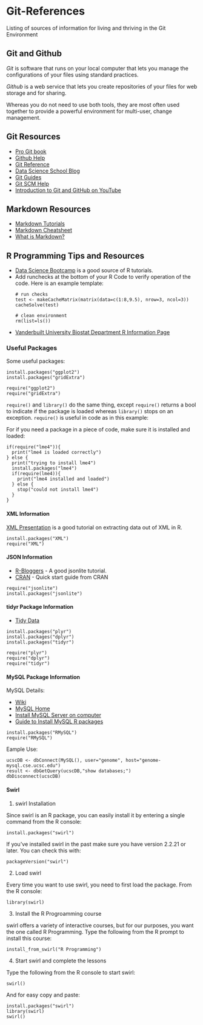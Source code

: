 # Git-References
Listing of sources of information for living and thriving in the Git Environment

## Git and Github
_Git_ is software that runs on your local computer that lets you manage the configurations of your files using standard practices.

_Github_ is a web service that lets you create repositories of your files for web storage and for sharing.

Whereas you do not need to use both tools, they are most often used together to provide a powerful environment for multi-user, change management.

## Git Resources

* [Pro Git book](https://git-scm.com/book/en/v2)
* [Github Help](https://help.github.com/)
* [Git Reference](gitref.org)
* [Data Science School Blog](http://www.dataschool.io/tag/git/)
* [Git Guides](https://guides.github.com/)
* [Git SCM Help](https://git-scm.com/about)
* [Introduction to Git and GitHub on YouTube](https://youtu.be/h1e8oC7g0Ps?list=PL5-da3qGB5IBLMp7LtN8Nc3Efd4hJq0kD)

## Markdown Resources

* [Markdown Tutorials](http://www.markdowntutorial.com/)
* [Markdown Cheatsheet](https://github.com/adam-p/markdown-here/wiki/Markdown-Cheatsheet)
* [What is Markdown?](http://whatismarkdown.com/)

## R Programming Tips and Resources

* [Data Science Bootcamp](https://www.datacamp.com) is a good source of R tutorials.
* Add runchecks at the bottom of your R Code to verify operation of the code. Here is an example template:
  ```
  # run checks
  test <- makeCacheMatrix(matrix(data=c(1:8,9.5), nrow=3, ncol=3))
  cacheSolve(test)
  
  # clean environment
  rm(list=ls())
  ```
* [Vanderbuilt University Biostat Department R Information Page](http://biostat.mc.vanderbilt.edu/wiki/Main/RS)

### Useful Packages
  Some useful packages:
  ```
  install.packages("ggplot2")
  install.packages("gridExtra")
  
  require("ggplot2")
  require("gridExtra")
  ```
  
  `require()` and `library()` do the same thing, except `require()` returns a bool to indicate if the package is loaded whereas `library()` stops on an exception. `require()` is useful in code as in this example:

For if you need a package in a piece of code, make sure it is installed and loaded:
  ```
  if(require("lme4")){
    print("lme4 is loaded correctly")
  } else {
    print("trying to install lme4")
    install.packages("lme4")
    if(require(lme4)){
      print("lme4 installed and loaded")
    } else {
      stop("could not install lme4")
    }
  }
  ```
#### XML Information
  [XML Presentation](http://www.stat.berkeley.edu/~statcur/Workshop2/Presentations/XML.pdf) is a good tutorial on extracting data out of XML in R.
  ```
  install.packages("XML")
  require("XML")
  ```

#### JSON Information
  * [R-Bloggers](http://www.r-bloggers.com/new-package-jsonlite-a-smarter-json-encoderdecoder/) - A good jsonlite tutorial.
  * [CRAN](https://cran.r-project.org/web/packages/jsonlite/vignettes/json-aaquickstart.html) - Quick start guide from CRAN

  ```
  require("jsonlite")
  install.packages("jsonlite")
  ```

#### tidyr Package Information
  * [Tidy Data](http://vita.had.co.nz/papers/tidy-data.pdf)

  ```
  install.packages("plyr")
  install.packages("dplyr")
  install.packages("tidyr")

  require("plyr")
  require("dplyr")
  require("tidyr")
  ```
  
#### MySQL Package Information
  MySQL Details:
  * [Wiki](https://en.wikipedia.org/wiki/MySQL)
  * [MySQL Home](http://www.mysql.com)
  * [Install MySQL Server on computer](http://dev.mysql.com/doc/refman/5.7/en/installing.html)
  * [Guide to Install MySQL R packages](http://biostat.mc.vanderbilt.edu/wiki/Main/RMySQL)

  ```
  install.packages("RMySQL")
  require("RMySQL")
  ```
  
  Eample Use:
  ```
  ucscDB <- dbConnect(MySQL(), user="genome", host="genome-mysql.cse.ucsc.edu")
  result <- dbGetQuery(ucscDB,"show databases;")
  dbDisconnect(ucscDB)
  ```
  
#### Swirl
1. swirl Installation

  Since swirl is an R package, you can easily install it by entering a single command from the R console:
  ```
  install.packages("swirl")
  ```
  If you've installed swirl in the past make sure you have version 2.2.21 or later. You can check this with:
  ```
  packageVersion("swirl")
  ```

2. Load swirl

  Every time you want to use swirl, you need to first load the package. From the R console:
  ```
  library(swirl)
  ```

3. Install the R Progroamming course

  swirl offers a variety of interactive courses, but for our purposes, you want the one called R Programming. Type the following from the R prompt to install this course:
  ```
  install_from_swirl("R Programming")
  ```

4. Start swirl and complete the lessons

  Type the following from the R console to start swirl:
  ```
  swirl()
  ```

And for easy copy and paste:
  ```
  install.packages("swirl")
  library(swirl)
  swirl()
  ```
  
  
